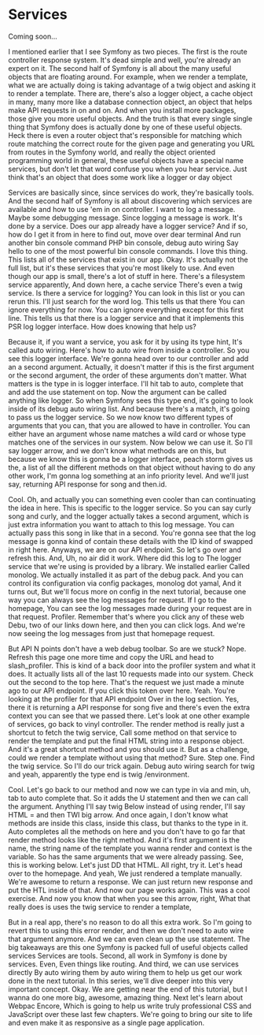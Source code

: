 # Services

Coming soon...

I mentioned earlier that I see Symfony as two pieces. The first is the route
controller response system. It's dead simple and well, you're already an expert on
it. The second half of Symfony is all about the many useful objects that are floating
around. For example, when we render a template, what we are actually doing is taking
advantage of a twig object and asking it to render a template. There are, there's
also a logger object, a cache object in many, many more like a database connection
object, an object that helps make API requests in on and on. And when you install
more packages, those give you more useful objects. And the truth is that every single
single thing that Symfony does is actually done by one of these useful objects. Heck
there is even a router object that's responsible for matching which route matching
the correct route for the given page and generating you URL from routes in the
Symfony world, and really the object oriented programming world in general, these
useful objects have a special name services, but don't let that word confuse you when
you hear service. Just think that's an object that does some work like a logger or
day object

Services are basically since, since services do work, they're basically tools. And
the second half of Symfony is all about discovering which services are available and
how to use 'em in on controller. I want to log a message. Maybe some debugging
message. Since logging a message is work. It's done by a service. Does our app
already have a logger service? And if so, how do I get it from in here to find out,
move over dear terminal And run another bin console command PHP bin console, debug
auto wiring Say hello to one of the most powerful bin console commands. I love this
thing. This lists all of the services that exist in our app. Okay. It's actually not
the full list, but it's these services that you're most likely to use. And even
though our app is small, there's a lot of stuff in here. There's a filesystem service
apparently, And down here, a cache service There's even a twig service. Is there a
service for logging? You can look in this list or you can rerun this. I'll just
search for the word log. This tells us that there You can ignore everything for now.
You can ignore everything except for this first line. This tells us that there is a
logger service and that it implements this PSR log logger interface. How does knowing
that help us?

Because it, if you want a service, you ask for it by using its type hint, It's called
auto wiring. Here's how to auto wire from inside a controller. So you see this logger
interface. We're gonna head over to our controller and add an a second argument.
Actually, it doesn't matter if this is the first argument or the second argument, the
order of these arguments don't matter. What matters is the type in is logger
interface. I'll hit tab to auto, complete that and add the use statement on top. Now
the argument can be called anything like logger. So when Symfony sees this type end,
it's going to look inside of its debug auto wiring list. And because there's a match,
it's going to pass us the logger service. So we now know two different types of
arguments that you can, that you are allowed to have in controller. You can either
have an argument whose name matches a wild card or whose type matches one of the
services in our system. Now below we can use it. So I'll say logger arrow, and we
don't know what methods are on this, but because we know this is gonna be a logger
interface, peach storm gives us the, a list of all the different methods on that
object without having to do any other work, I'm gonna log something at an info
priority level. And we'll just say, returning API response for song and then.id.

Cool. Oh, and actually you can something even cooler than can continuating the idea
in here. This is specific to the logger service. So you can say curly song and curly,
and the logger actually takes a second argument, which is just extra information you
want to attach to this log message. You can actually pass this song in like that in a
second. You're gonna see that the log message is gonna kind of contain these details
with the ID kind of swapped in right here. Anyways, we are on our API endpoint. So
let's go over and refresh this. And, Uh, no air did it work. Where did this log to
The logger service that we're using is provided by a library. We installed earlier
Called monolog. We actually installed it as part of the debug pack. And you can
control its configuration via config packages, monolog dot yamal, And it turns out,
But we'll focus more on config in the next tutorial, because one way you can always
see the log messages for request. If I go to the homepage, You can see the log
messages made during your request are in that request. Profiler. Remember that's
where you click any of these web Debu, two of our links down here, and then you can
click logs. And we're now seeing the log messages from just that homepage request.

But API N points don't have a web debug toolbar. So are we stuck? Nope. Refresh this
page one more time and copy the URL and head to slash_profiler. This is kind of a
back door into the profiler system and what it does. It actually lists all of the
last 10 requests made into our system. Check out the second to the top here. That's
the request we just made a minute ago to our API endpoint. If you click this token
over here. Yeah. You're looking at the profiler for that API endpoint Over in the log
section. Yes, there it is returning a API response for song five and there's even the
extra context you can see that we passed there. Let's look at one other example of
services, go back to vinyl controller. The render method is really just a shortcut to
fetch the twig service, Call some method on that service to render the template and
put the final HTML string into a response object. And it's a great shortcut method
and you should use it. But as a challenge, could we render a template without using
that method? Sure. Step one. Find the twig service. So I'll do our trick again. Debug
auto wiring search for twig and yeah, apparently the type end is twig /environment.

Cool. Let's go back to our method and now we can type in via and min, uh, tab to auto
complete that. So it adds the U statement and then we can call the argument. Anything
I'll say twig Below instead of using render, I'll say HTML = and then TWI big arrow.
And once again, I don't know what methods are inside this class, inside this class,
but thanks to the type in it. Auto completes all the methods on here and you don't
have to go far that render method looks like the right method. And it's first
argument is the name, the string name of the template you wanna render and context is
the variable. So has the same arguments that we were already passing. See, this is
working below. Let's just DD that HTML. All right, try it. Let's head over to the
homepage. And yeah, We just rendered a template manually. We're awesome to return a
response. We can just return new response and put the HTL inside of that. And now our
page works again. This was a cool exercise. And now you know that when you see this
arrow, right, What that really does is uses the twig service to render a template,

But in a real app, there's no reason to do all this extra work. So I'm going to
revert this to using this error render, and then we don't need to auto wire that
argument anymore. And we can even clean up the use statement. The big takeaways are
this one Symfony is packed full of useful objects called services Services are tools.
Second, all work in Symfony is done by services. Even, Even things like routing. And
third, we can use services directly By auto wiring them by auto wiring them to help
us get our work done in the next tutorial. In this series, we'll dive deeper into
this very important concept. Okay. We are getting near the end of this tutorial, but
I wanna do one more big, awesome, amazing thing. Next let's learn about Webpac
Encore, Which is going to help us write truly professional CSS and JavaScript over
these last few chapters. We're going to bring our site to life and even make it as
responsive as a single page application.

